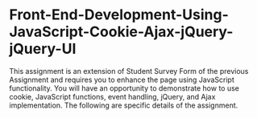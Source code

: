 # Front-End-Development-Using-JavaScript-Cookie-Ajax-jQuery-jQuery-UI
This assignment is an extension of Student Survey Form of the previous Assignment and requires you to enhance the page using JavaScript functionality. You will have an opportunity to demonstrate how to use cookie, JavaScript functions, event handling, jQuery, and Ajax implementation. The following are specific details of the assignment. 
